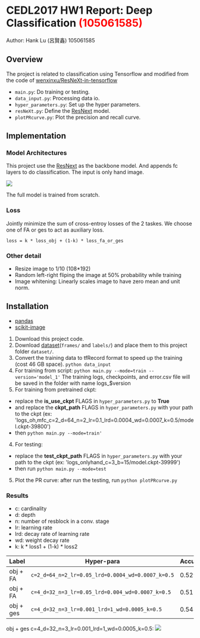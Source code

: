 # CEDL2017 HW1 Report: Deep Classification <span style="color:red">(105061585)</span>
Author: Hank Lu (呂賢鑫) 105061585

## Overview
The project is related to classification using Tensorflow and modified from the code of [wenxinxu/ResNeXt-in-tensorflow](https://github.com/wenxinxu/ResNeXt-in-tensorflow)
- `main.py`: Do training or testing.
- `data_input.py`: Processing data io.
- `hyper_parameters.py`: Set up the hyper parameters.
- `resNeXt.py`: Define the [ResNext](https://arxiv.org/pdf/1611.05431.pdf) model.
- `plotPRcurve.py`: Plot the precision and recall curve.

## Implementation
### Model Architectures
This project use the [ResNext](https://arxiv.org/pdf/1611.05431.pdf) as the backbone model.
And appends fc layers to do classification. The input is only hand image.

![](https://github.com/x7177214/homework1-1/blob/oh%2Cmfc%2Cobj%2Bges/results/arch.png)

The full model is trained from scratch.
### Loss
Jointly minimize the sum of cross-entroy losses of the 2 taskes.
We choose one of FA or ges to act as auxiliary loss.
```
loss = k * loss_obj + (1-k) * loss_fa_or_ges
```
### Other detail
* Resize image to 1/10 (108*192)
* Random left-right fliping the image at 50% probability while training 
* Image whitening: Linearly scales image to have zero mean and unit norm.


## Installation
* [pandas](http://pandas.pydata.org/)
* [scikit-image](http://scikit-image.org/docs/dev/install.html)

1. Download this project code.
2. Download [dataset](https://drive.google.com/drive/folders/0BwCy2boZhfdBdXdFWnEtNWJYRzQ)(`frames/` and `labels/`) and place them to this project folder `dataset/`.
3. Convert the training data to tfRecord format to speed up the training (cost 46 GB space). `python data_input`
4. For training from script: `python main.py --mode=train --version='model_1'` The training logs, checkpoints, and error.csv file will be saved in the folder with name logs_$version
4. For training from pretrained ckpt: 
* replace the **is_use_ckpt** FLAGS in `hyper_parameters.py` to **True**
* and replace the **ckpt_path** FLAGS in `hyper_parameters.py` with your path to the ckpt (ex: 'logs_oh,mfc_c=2_d=64_n=2_lr=0.1_lrd=0.0004_wd=0.0007_k=0.5/model.ckpt-39800')
* then `python main.py --mode=train'` 
4. For testing: 
* replace the **test_ckpt_path** FLAGS in `hyper_parameters.py` with your path to the ckpt (ex: 'logs_onlyhand_c=3_b=15/model.ckpt-39999')
* then run `python main.py --mode=test`
5. Plot the PR curve: after run the testing, run `python plotPRcurve.py`


### Results
- c: cardinality
- d: depth
- n: number of resblock in a conv. stage
- lr: learning rate
- lrd: decay rate of learning rate
- wd: weight decay rate
- k: k * loss1 + (1-k) * loss2

| Label | Hyper-para | Accuracy |
|-------|----------|----------|
|obj + FA| `c=2_d=64_n=2_lr=0.05_lrd=0.0004_wd=0.0007_k=0.5`| 0.529 |
|obj + FA| `c=4_d=32_n=3_lr=0.05_lrd=0.004_wd=0.0007_k=0.5`| 0.512 |
|obj + ges| `c=4_d=32_n=3_lr=0.001_lrd=1_wd=0.0005_k=0.5`| 0.548 |


obj + ges	c=4_d=32_n=3_lr=0.001_lrd=1_wd=0.0005_k=0.5:
![](https://github.com/x7177214/homework1-1/blob/oh%2Cmfc%2Cobj%2Bges/results/figure_1-1.png)
